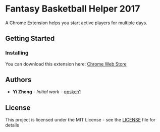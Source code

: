 # Fantasy Basketball Helper 2017

A Chrome Extension helps you start active players for multiple days.

## Getting Started

### Installing

You can download this extension here: [Chrome Web Store](https://chrome.google.com/webstore/detail/fantasy-basketball-helper/agnifafbknpcmagdhongfcmbgdlckknn)

## Authors

* **Yi Zheng** - *Initial work* - [qpskcn1](https://github.com/qpskcn1)


## License

This project is licensed under the MIT License - see the [LICENSE](LICENSE) file for details